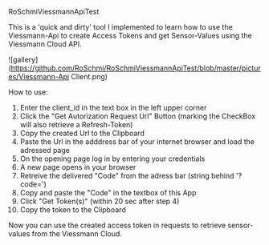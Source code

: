RoSchmiViessmannApiTest

This is a 'quick and dirty' tool I implemented to learn how to use the Viessmann-Api to create Access Tokens and get Sensor-Values using the Viessmann Cloud API.

![gallery](https://github.com/RoSchmi/RoSchmiViessmannApiTest/blob/master/pictures/Viessmann-Api Client.png)

How to use:
1) Enter the client_id in the text box in the left upper corner
2) Click the "Get Autorization Request Url" Button (marking the CheckBox will also retrieve a Refresh-Token)
3) Copy the created Url to the Clipboard
4) Paste the Url in the adddress bar of your internet browser and load the adressed page
5) On the opening page log in by entering your credentials
6) A new page opens in your browser
7) Retreive the delivered "Code" from the adress bar (string behind '?code=')
8) Copy and paste the "Code" in the textbox of this App
9) Click "Get Token(s)" (within 20 sec after step 4)
10) Copy the token to the Clipboard

Now you can use the created access token in requests to retrieve sensor-values from the Viessmann Cloud.
